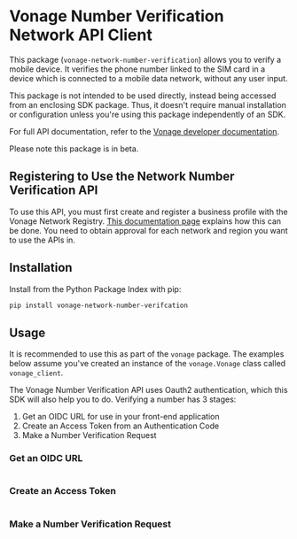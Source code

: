 # Vonage Number Verification Network API Client

This package (`vonage-network-number-verification`) allows you to verify a mobile device. It verifies the phone number linked to the SIM card in a device which is connected to a mobile data network, without any user input.

This package is not intended to be used directly, instead being accessed from an enclosing SDK package. Thus, it doesn't require manual installation or configuration unless you're using this package independently of an SDK.

For full API documentation, refer to the [Vonage developer documentation](https://developer.vonage.com).

Please note this package is in beta.

## Registering to Use the Network Number Verification API

To use this API, you must first create and register a business profile with the Vonage Network Registry. [This documentation page](https://developer.vonage.com/en/getting-started-network/registration) explains how this can be done. You need to obtain approval for each network and region you want to use the APIs in.

## Installation

Install from the Python Package Index with pip:

```bash
pip install vonage-network-number-verifcation
```

## Usage

It is recommended to use this as part of the `vonage` package. The examples below assume you've created an instance of the `vonage.Vonage` class called `vonage_client`.

The Vonage Number Verification API uses Oauth2 authentication, which this SDK will also help you to do. Verifying a number has 3 stages:

1. Get an OIDC URL for use in your front-end application
2. Create an Access Token from an Authentication Code
3. Make a Number Verification Request

### Get an OIDC URL

```python
```

### Create an Access Token

```python
```

### Make a Number Verification Request

```python
```